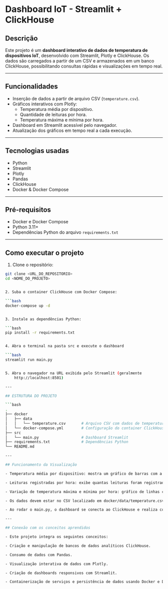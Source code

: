 # Dashboard IoT - Streamlit + ClickHouse

## Descrição

Este projeto é um **dashboard interativo de dados de temperatura de dispositivos IoT**, desenvolvido com Streamlit, Plotly e ClickHouse. Os dados são carregados a partir de um CSV e armazenados em um banco ClickHouse, possibilitando consultas rápidas e visualizações em tempo real.

---

## Funcionalidades

- Inserção de dados a partir de arquivo CSV (`temperature.csv`).
- Gráficos interativos com Plotly:
  - Temperatura média por dispositivo.
  - Quantidade de leituras por hora.
  - Temperatura máxima e mínima por hora.
- Dashboard em Streamlit acessível pelo navegador.
- Atualização dos gráficos em tempo real a cada execução.

---

## Tecnologias usadas

- Python
- Streamlit
- Plotly
- Pandas
- ClickHouse
- Docker & Docker Compose

---

## Pré-requisitos

- Docker e Docker Compose
- Python 3.11+ 
- Dependências Python do arquivo `requirements.txt`

---

## Como executar o projeto

1. Clone o repositório:

```bash
git clone <URL_DO_REPOSITORIO>
cd <NOME_DO_PROJETO>


2. Suba o container ClickHouse com Docker Compose:

```bash
docker-compose up -d


3. Instale as dependências Python:

```bash
pip install -r requirements.txt


4. Abra o terminal na pasta src e execute o dashboard

```bash
streamlit run main.py


5. Abra o navegador na URL exibida pelo Streamlit (geralmente
    http://localhost:8501)

---

## ESTRUTURA DO PROJETO

```bash
.
├── docker
│   ├── data
│   │   └── temperature.csv       # Arquivo CSV com dados de temperatura
│   └── docker-compose.yml        # Configuração do container ClickHouse
├── src
│   └── main.py                   # Dashboard Streamlit
├── requirements.txt              # Dependências Python
└── README.md

---

## Funcionamento da Visualização

- Temperatura média por dispositivo: mostra um gráfico de barras com a média de cada dispositivo.

- Leituras registradas por hora: exibe quantas leituras foram registradas em cada hora do dia.

- Variação de temperatura máxima e mínima por hora: gráfico de linhas com múltiplas séries para analisar variações ao longo do dia.

- Os dados devem estar no CSV localizado em docker/data/temperature.csv.

- Ao rodar o main.py, o dashboard se conecta ao ClickHouse e realiza consultas SQL para gerar os gráficos.

---

## Conexão com os conceitos aprendidos

- Este projeto integra os seguintes conceitos:

- Criação e manipulação de bancos de dados analíticos ClickHouse.

- Consumo de dados com Pandas.

- Visualização interativa de dados com Plotly.

- Criação de dashboards responsivos com Streamlit.

- Containerização de serviços e persistência de dados usando Docker e Docker Compose.